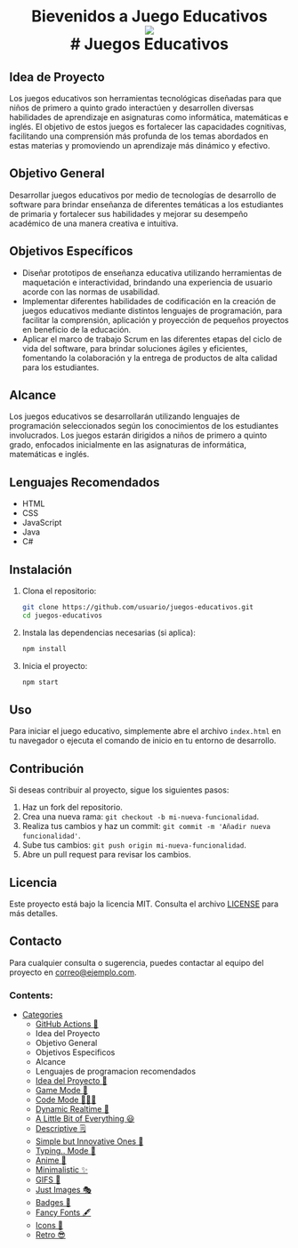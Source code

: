 <h1 align="center">Bievenidos a Juego Educativos
  <br>
<div align="center">
  <a href="https://www.unicomfacauca.edu.co/" ><img src="https://i.postimg.cc/rpNwWnWx/logo-club-programacion-logo.png?style=social" /> </a>
</div>
  # Juegos Educativos

## Idea de Proyecto

Los juegos educativos son herramientas tecnológicas diseñadas para que niños de primero a quinto grado interactúen y desarrollen diversas habilidades de aprendizaje en asignaturas como informática, matemáticas e inglés. El objetivo de estos juegos es fortalecer las capacidades cognitivas, facilitando una comprensión más profunda de los temas abordados en estas materias y promoviendo un aprendizaje más dinámico y efectivo.

## Objetivo General

Desarrollar juegos educativos por medio de tecnologías de desarrollo de software para brindar enseñanza de diferentes temáticas a los estudiantes de primaria y fortalecer sus habilidades y mejorar su desempeño académico de una manera creativa e intuitiva.

## Objetivos Específicos

- Diseñar prototipos de enseñanza educativa utilizando herramientas de maquetación e interactividad, brindando una experiencia de usuario acorde con las normas de usabilidad.
- Implementar diferentes habilidades de codificación en la creación de juegos educativos mediante distintos lenguajes de programación, para facilitar la comprensión, aplicación y proyección de pequeños proyectos en beneficio de la educación.
- Aplicar el marco de trabajo Scrum en las diferentes etapas del ciclo de vida del software, para brindar soluciones ágiles y eficientes, fomentando la colaboración y la entrega de productos de alta calidad para los estudiantes.

## Alcance

Los juegos educativos se desarrollarán utilizando lenguajes de programación seleccionados según los conocimientos de los estudiantes involucrados. Los juegos estarán dirigidos a niños de primero a quinto grado, enfocados inicialmente en las asignaturas de informática, matemáticas e inglés.

## Lenguajes Recomendados

- HTML
- CSS
- JavaScript
- Java
- C#

## Instalación

1. Clona el repositorio:
    ```bash
    git clone https://github.com/usuario/juegos-educativos.git
    cd juegos-educativos
    ```

2. Instala las dependencias necesarias (si aplica):
    ```bash
    npm install
    ```

3. Inicia el proyecto:
    ```bash
    npm start
    ```

## Uso

Para iniciar el juego educativo, simplemente abre el archivo `index.html` en tu navegador o ejecuta el comando de inicio en tu entorno de desarrollo.

## Contribución

Si deseas contribuir al proyecto, sigue los siguientes pasos:

1. Haz un fork del repositorio.
2. Crea una nueva rama: `git checkout -b mi-nueva-funcionalidad`.
3. Realiza tus cambios y haz un commit: `git commit -m 'Añadir nueva funcionalidad'`.
4. Sube tus cambios: `git push origin mi-nueva-funcionalidad`.
5. Abre un pull request para revisar los cambios.

## Licencia

Este proyecto está bajo la licencia MIT. Consulta el archivo [LICENSE](LICENSE) para más detalles.

## Contacto

Para cualquier consulta o sugerencia, puedes contactar al equipo del proyecto en [correo@ejemplo.com](mailto:correo@ejemplo.com).

### Contents:
  - [Categories](#categories)
      - [GitHub Actions 🤖](#github-actions-)
      - Idea del Proyecto
      - Objetivo General
      - Objetivos Especificos
      - Alcance
      - Lenguajes de programacion recomendados
      - [Idea del Proyecto 🚀](#game-mode-)
      - [Game Mode 🚀](#game-mode-)
      - [Code Mode 👨🏽‍💻](#code-mode-)
      - [Dynamic Realtime 💫](#dynamic-realtime-)
      - [A Little Bit of Everything 😃](#a-little-bit-of-everything-)
      - [Descriptive 🗒](#descriptive-)
      - [Simple but Innovative Ones 🤗](#simple-but-innovative-ones-)
      - [Typing.. Mode 🎰](#typing-mode-)
      - [Anime 👾](#anime-)
      - [Minimalistic ✨](#minimalistic-)
      - [GIFS 👻](#gifs-)
      - [Just Images 🎭](#just-images-)
      - [Badges 🎫](#badges-)
      - [Fancy Fonts 🖋](#fancy-fonts-)
      - [Icons 🎯](#icons-)
      - [Retro 😎](#retro-)
